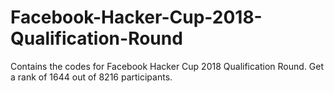 # Facebook-Hacker-Cup-2018-Qualification-Round
Contains the codes for Facebook Hacker Cup 2018 Qualification Round.
Get a rank of 1644 out of 8216 participants.
